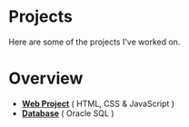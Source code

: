 # Projects

Here are some of the projects I've worked on. 

# Overview

- **[Web Project](Web%20project)** ( HTML, CSS & JavaScript )
- **[Database](Database)** ( Oracle SQL )
